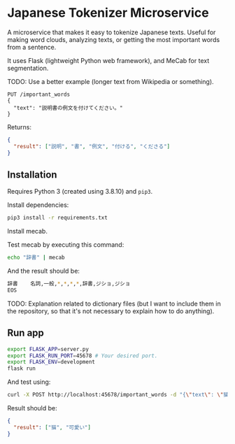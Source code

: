 # Japanese Tokenizer Microservice

A microservice that makes it easy to tokenize Japanese texts. Useful for making word clouds, analyzing texts, or getting the most important words from a sentence.

It uses Flask (lightweight Python web framework), and MeCab for text segmentation.

TODO: Use a better example (longer text from Wikipedia or something).

```
PUT /important_words
{
  "text": "説明書の例文を付けてください。"
}
```

Returns:

```json
{
  "result": ["説明", "書", "例文", "付ける", "くださる"]
}
```

## Installation

Requires Python 3 (created using 3.8.10) and `pip3`.

Install dependencies:

```bash
pip3 install -r requirements.txt
```

Install mecab.

Test mecab by executing this command:

```bash
echo "辞書" | mecab
```

And the result should be:

```bash
辞書    名詞,一般,*,*,*,*,辞書,ジショ,ジショ
EOS
```

TODO: Explanation related to dictionary files (but I want to include them in the repository, so
      that it's not necessary to explain how to do anything).

## Run app

```bash
export FLASK_APP=server.py
export FLASK_RUN_PORT=45678 # Your desired port.
export FLASK_ENV=development
flask run
```

And test using:

```bash
curl -X POST http://localhost:45678/important_words -d "{\"text\": \"猫が可愛かった\"}" -H "Content-Type: application/json"
```

Result should be:

```json
{
  "result": ["猫", "可愛い"]
}
```
